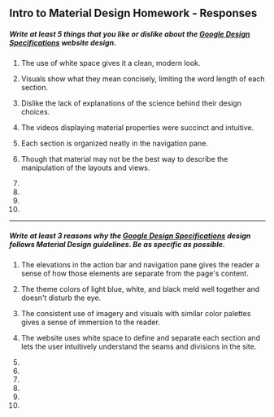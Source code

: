 ## Intro to Material Design Homework - Responses


##### Write at least 5 things that you like or dislike about the [Google Design Specifications](https://www.google.com/design/spec/material-design/introduction.html) website design.

1. The use of white space gives it a clean, modern look.

2. Visuals show what they mean concisely, limiting the word length of each section.

3. Dislike the lack of explanations of the science behind their design choices.

4. The videos displaying material properties were succinct and intuitive.

5. Each section is organized neatly in the navigation pane.

6. Though that material may not be the best way to describe the manipulation of the layouts and views.

7.

8.

9.

10.

---

##### Write at least 3 reasons why the [Google Design Specifications](https://www.google.com/design/spec/material-design/introduction.html) design follows Material Design guidelines. Be as specific as possible.

1. The elevations in the action bar and navigation pane gives the reader a sense of how those elements are separate from the page's content.

2. The theme colors of light blue, white, and black meld well together and doesn't disturb the eye.

3. The consistent use of imagery and visuals with similar color palettes gives a sense of immersion to the reader.

4. The website uses white space to define and separate each section and lets the user intuitively understand the seams and divisions in the site.

5.

6.

7.

8.

9.

10. 

